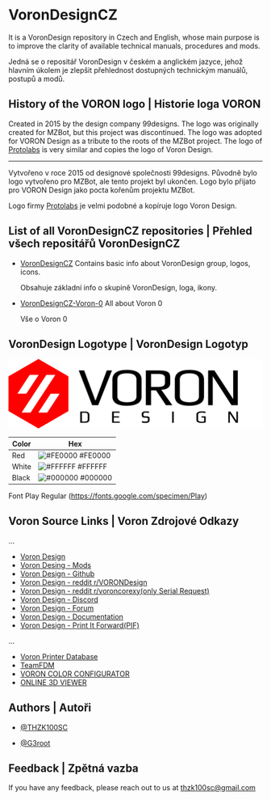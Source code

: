 # VoronDesignCZ

It is a VoronDesign repository in Czech and English, whose main purpose is to improve the clarity of available technical manuals, procedures and mods.

Jedná se o repositář VoronDesign v českém a anglickém jazyce, jehož hlavním úkolem je zlepšit přehlednost dostupných technickým manuálů, postupů a modů.

## History of the VORON logo | Historie loga VORON

Created in 2015 by the design company 99designs. The logo was originally created for MZBot, but this project was discontinued. The logo was adopted for VORON Design as a tribute to the roots of the MZBot project.
The logo of [Protolabs](https://www.protolabs.com/) is very similar and copies the logo of Voron Design.

- - - -

Vytvořeno v roce 2015 od designové společnosti 99designs. Původně bylo logo vytvořeno pro MZBot, ale tento projekt byl ukončen. Logo bylo přijato pro VORON Design jako pocta kořenům projektu MZBot.

Logo firmy [Protolabs](https://www.protolabs.com/) je velmi podobné a kopíruje logo Voron Design.

## List of all VoronDesignCZ repositories | Přehled všech repositářů VoronDesignCZ 

- [VoronDesignCZ](https://github.com/THZK100SC/VoronDesignCZ)
	Contains basic info about VoronDesign group, logos, icons.

	Obsahuje základní info o skupině VoronDesign, loga, ikony. 
- [VoronDesignCZ-Voron-0](https://github.com/THZK100SC/VoronDesignCZ-Voron-0)
	All about Voron 0

	Vše o Voron 0

## VoronDesign Logotype | VoronDesign Logotyp

![Logo](https://raw.githubusercontent.com/THZK100SC/VoronDesignCZ/refs/heads/main/Logotype/VoronDesign_Logo.png)


| Color             | Hex                                                                |
| ----------------- | ------------------------------------------------------------------ |
| Red               | ![#FE0000](https://placehold.co/15x15/FE0000/FE0000.png) #FE0000   |
| White             | ![#FFFFFF](https://placehold.co/15x15/FFFFFF/FFFFFF.png) #FFFFFF   |
| Black             | ![#000000](https://placehold.co/15x15/000000/000000.png) #000000   |

Font Play Regular (https://fonts.google.com/specimen/Play)

## Voron Source Links | Voron Zdrojové Odkazy

...

- [Voron Design](https://vorondesign.com/)
- [Voron Desing - Mods](https://mods.vorondesign.com/)
- [Voron Design - Github](https://github.com/VoronDesign)
- [Voron Design - reddit r/VORONDesign](https://www.reddit.com/r/VORONDesign/)
- [Voron Design - reddit r/voroncorexy(only Serial Request)](https://www.reddit.com/r/voroncorexy/)
- [Voron Design - Discord](https://discord.com/invite/voron)
- [Voron Design - Forum](https://forum.vorondesign.com/)
- [Voron Design - Documentation](https://docs.vorondesign.com/)
- [Voron Design - Print It Forward(PIF)](https://pif.voron.dev/)


...

- [Voron Printer Database](https://www.vorondb.com/)
- [TeamFDM](https://www.teamfdm.com/)
- [VORON COLOR CONFIGURATOR](https://www.3dprinter-color-configurator.com/voron-color-configurator/voron-v0.2-default.html)
- [ONLINE 3D VIEWER](https://3dviewer.net/#)


## Authors | Autoři

- [@THZK100SC](https://github.com/THZK100SC)

- [@G3root](https://github.com/G3root)

## Feedback | Zpětná vazba

If you have any feedback, please reach out to us at thzk100sc@gmail.com